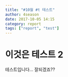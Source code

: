 ```yaml
---
title: "#10월 #t 테스트"
author: 4season
date: 2017-10-05 14:15
category: report
tags: ["report", "test"]
---
```

# 이것은 테스트 2
테스트입니다...
잘되겠죠??
